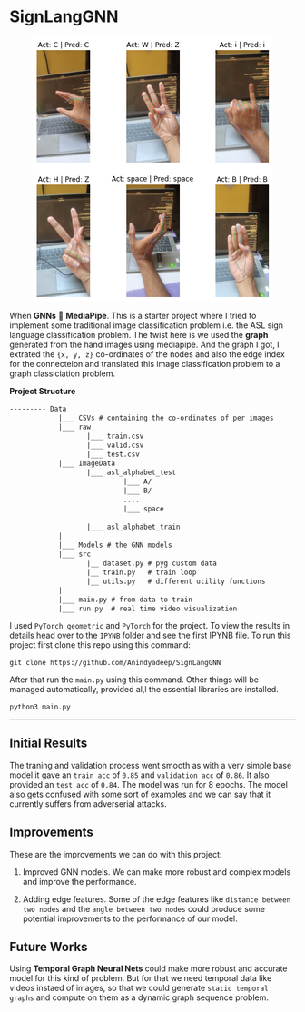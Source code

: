 # **SignLangGNN**

<p align="center">
  <img src="Images/bg.png" />
</p>


When **GNNs** 💜 **MediaPipe**. This is a starter project where I tried to implement some traditional image classification problem i.e. the ASL sign language classification problem. The twist here is we used the **graph** generated from the hand images using mediapipe. And the graph I got, I extrated the `{x, y, z}` co-ordinates of the nodes and also the edge index for the connecteion and translated this image classification problem to a graph classiciation problem. 

**Project Structure**
```
--------- Data
            |___ CSVs # containing the co-ordinates of per images
            |___ raw
                   |___ train.csv
                   |___ valid.csv
                   |___ test.csv 
            |___ ImageData
                   |___ asl_alphabet_test
                            |___ A/
                            |___ B/ 
                            ....
                            |___ space

                   |___ asl_alphabet_train
            |
            |___ Models # the GNN models
            |___ src
                   |__ dataset.py # pyg custom data
                   |__ train.py   # train loop
                   |__ utils.py   # different utility functions
            |
            |___ main.py # from data to train
            |___ run.py  # real time video visualization
```
I used `PyTorch geometric` and `PyTorch` for the project. To view the results in details head over to the `IPYNB` folder and see the first IPYNB file. To run this project first clone this repo using this command:

```
git clone https://github.com/Anindyadeep/SignLangGNN
```

After that run the `main.py` using this command. Other things will be managed automatically, provided al,l the essential libraries are installed.

```
python3 main.py
```
---

## **Initial Results**

The traning and validation process went smooth as with a very simple base model it gave an `train acc` of `0.85` and `validation acc` of `0.86`. It also provided an `test acc` of `0.84`. The model was run for 8 epochs. The model also gets confused with some sort of examples and we can say that it currently suffers from adverserial attacks.

## **Improvements**

These are the improvements we can do with this project:

1. Improved GNN models. We can make more robust and complex models and improve the performance.

2. Adding edge features. Some of the edge features like `distance between two nodes` and the `angle between two nodes` could produce some potential improvements to the performance of our model.


## **Future Works**
Using **Temporal Graph Neural Nets** could make more robust and accurate model for this kind of problem. But for that we need temporal data like videos instaed of images, so that we could generate `static temporal graphs` and compute on them as a dynamic graph sequence problem.